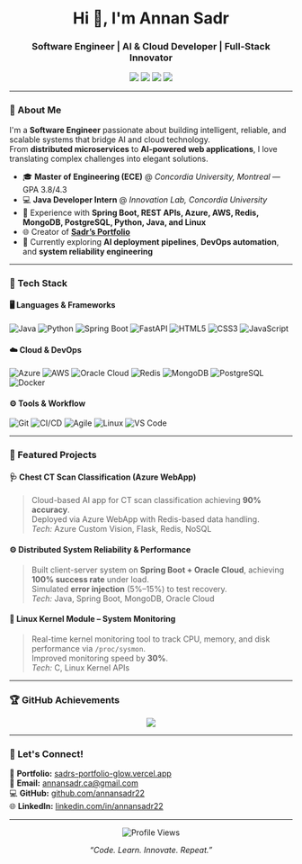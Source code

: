 <!-- 🏆 GitHub Profile README for Annan Sadr -->

<h1 align="center">Hi 👋, I'm Annan Sadr</h1>
<h3 align="center">Software Engineer | AI & Cloud Developer | Full-Stack Innovator</h3>

<p align="center">
  <a href="https://sadrs-portfolio-glow.vercel.app/"><img src="https://img.shields.io/badge/Portfolio-%230077B5.svg?&style=for-the-badge&logo=google-chrome&logoColor=white" /></a>
  <a href="mailto:annansadr.ca@gmail.com"><img src="https://img.shields.io/badge/Email-D14836?style=for-the-badge&logo=gmail&logoColor=white" /></a>
  <a href="https://github.com/annansadr22"><img src="https://img.shields.io/badge/GitHub-181717?style=for-the-badge&logo=github&logoColor=white" /></a>
  <a href="https://www.linkedin.com/in/annan-sadr/"><img src="https://img.shields.io/badge/LinkedIn-%230077B5.svg?&style=for-the-badge&logo=linkedin&logoColor=white" /></a>
</p>

---

### 🚀 About Me

I'm a **Software Engineer** passionate about building intelligent, reliable, and scalable systems that bridge AI and cloud technology.  
From **distributed microservices** to **AI-powered web applications**, I love translating complex challenges into elegant solutions.

- 🎓 **Master of Engineering (ECE)** @ *Concordia University, Montreal* — GPA 3.8/4.3  
- 💻 **Java Developer Intern** @ *Innovation Lab, Concordia University*  
- 🧠 Experience with **Spring Boot, REST APIs, Azure, AWS, Redis, MongoDB, PostgreSQL, Python, Java, and Linux**  
- 🌐 Creator of [**Sadr’s Portfolio**](https://sadrs-portfolio-glow.vercel.app/)  
- 🧩 Currently exploring **AI deployment pipelines**, **DevOps automation**, and **system reliability engineering**

---

### 🧰 Tech Stack

#### 🖥️ Languages & Frameworks
![Java](https://img.shields.io/badge/Java-%23ED8B00.svg?style=flat&logo=openjdk&logoColor=white)
![Python](https://img.shields.io/badge/Python-3776AB?style=flat&logo=python&logoColor=white)
![Spring Boot](https://img.shields.io/badge/Spring%20Boot-%236DB33F.svg?style=flat&logo=springboot&logoColor=white)
![FastAPI](https://img.shields.io/badge/FastAPI-009688?style=flat&logo=fastapi&logoColor=white)
![HTML5](https://img.shields.io/badge/HTML5-E34F26?style=flat&logo=html5&logoColor=white)
![CSS3](https://img.shields.io/badge/CSS3-1572B6?style=flat&logo=css3&logoColor=white)
![JavaScript](https://img.shields.io/badge/JavaScript-F7DF1E?style=flat&logo=javascript&logoColor=black)

#### ☁️ Cloud & DevOps
![Azure](https://img.shields.io/badge/Azure-%230072C6.svg?style=flat&logo=microsoftazure&logoColor=white)
![AWS](https://img.shields.io/badge/AWS-%23FF9900.svg?style=flat&logo=amazonaws&logoColor=white)
![Oracle Cloud](https://img.shields.io/badge/Oracle%20Cloud-F80000?style=flat&logo=oracle&logoColor=white)
![Redis](https://img.shields.io/badge/Redis-D9281A?style=flat&logo=redis&logoColor=white)
![MongoDB](https://img.shields.io/badge/MongoDB-%2347A248.svg?style=flat&logo=mongodb&logoColor=white)
![PostgreSQL](https://img.shields.io/badge/PostgreSQL-%23336791.svg?style=flat&logo=postgresql&logoColor=white)
![Docker](https://img.shields.io/badge/Docker-%232496ED.svg?style=flat&logo=docker&logoColor=white)

#### ⚙️ Tools & Workflow
![Git](https://img.shields.io/badge/Git-%23F05033.svg?style=flat&logo=git&logoColor=white)
![CI/CD](https://img.shields.io/badge/CI/CD-007ACC?style=flat&logo=githubactions&logoColor=white)
![Agile](https://img.shields.io/badge/Agile-00ADD8?style=flat&logo=scrumalliance&logoColor=white)
![Linux](https://img.shields.io/badge/Linux-FCC624?style=flat&logo=linux&logoColor=black)
![VS Code](https://img.shields.io/badge/VS%20Code-007ACC?style=flat&logo=visualstudiocode&logoColor=white)

---

### 🧩 Featured Projects

#### 🩺 Chest CT Scan Classification (Azure WebApp)
> Cloud-based AI app for CT scan classification achieving **90% accuracy**.  
> Deployed via Azure WebApp with Redis-based data handling.  
> *Tech:* Azure Custom Vision, Flask, Redis, NoSQL  

#### ⚙️ Distributed System Reliability & Performance
> Built client-server system on **Spring Boot + Oracle Cloud**, achieving **100% success rate** under load.  
> Simulated **error injection** (5%–15%) to test recovery.  
> *Tech:* Java, Spring Boot, MongoDB, Oracle Cloud  

#### 🧠 Linux Kernel Module – System Monitoring
> Real-time kernel monitoring tool to track CPU, memory, and disk performance via `/proc/sysmon`.  
> Improved monitoring speed by **30%**.  
> *Tech:* C, Linux Kernel APIs  

---

### 🏆 GitHub Achievements

<p align="center">
  <img src="https://github-profile-trophy.vercel.app/?username=annansadr22&theme=tokyonight&no-frame=true&margin-w=10&margin-h=10" />
</p>

---


### 🧭 Let's Connect!

💼 **Portfolio:** [sadrs-portfolio-glow.vercel.app](https://sadrs-portfolio-glow.vercel.app)  
📧 **Email:** [annansadr.ca@gmail.com](mailto:annansadr.ca@gmail.com)  
💻 **GitHub:** [github.com/annansadr22](https://github.com/annansadr22)  
🌐 **LinkedIn:** [linkedin.com/in/annansadr22](https://www.linkedin.com/in/annan-sadr/)  

---

<p align="center">
  <img src="https://komarev.com/ghpvc/?username=annansadr22&label=Profile%20Views&color=0e75b6&style=flat" alt="Profile Views" />
</p>

<p align="center">
  <i>“Code. Learn. Innovate. Repeat.”</i>
</p>
